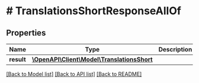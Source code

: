 # # TranslationsShortResponseAllOf

## Properties

Name | Type | Description | Notes
------------ | ------------- | ------------- | -------------
**result** | [**\OpenAPI\Client\Model\TranslationsShort**](TranslationsShort.md) |  | [optional]

[[Back to Model list]](../../README.md#models) [[Back to API list]](../../README.md#endpoints) [[Back to README]](../../README.md)
